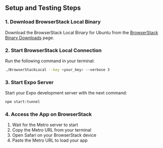 ## Setup and Testing Steps

### 1. Download BrowserStack Local Binary

Download the BrowserStack Local Binary for Ubuntu from the [BrowserStack Binary Downloads](https://www.browserstack.com/docs/live/local-testing/set-up-local-testing#Linux) page.

### 2. Start BrowserStack Local Connection

Run the following command in your terminal:

```bash
./BrowserStackLocal --key <your_key> --verbose 3
```

### 3. Start Expo Server

Start your Expo development server with the next command:

```bash
npm start:tunnel
```

### 4. Access the App on BrowserStack

1. Wait for the Metro server to start
2. Copy the Metro URL from your terminal
3. Open Safari on your BrowserStack device
4. Paste the Metro URL to load your app
